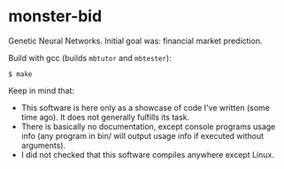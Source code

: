 monster-bid
===========

Genetic Neural Networks. Initial goal was: financial market prediction.

Build with gcc (builds `mbtutor` and `mbtester`):

    $ make

Keep in mind that:

- This software is here only as a showcase of code I've written (some time ago). It does not generally fulfills its task.
- There is basically no documentation, except console programs usage info (any program in bin/ will output usage info if executed without arguments).
- I did not checked that this software compiles anywhere except Linux.
